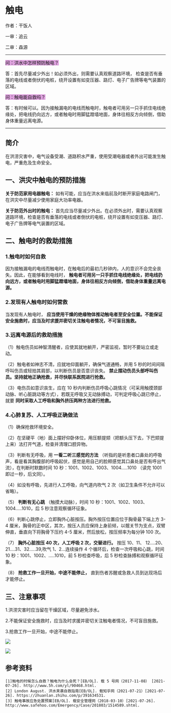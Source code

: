 # 触电

作者：干饭人

一审：追云

二审：森源



---

<font style="background: Plum">问：洪水中怎样预防触电？</font>

答：首先尽量减少外出！如必须外出，则需要认真观察道路环境， 检查是否有垂落的电线或者倒伏的电桩，绕开设置有如变压器、路灯、电子广告牌等电气装置的区域。

<font style="background: Plum">问：触电能自救吗？</font>

答：有时候可以。因为接触漏电的电线而触电时，触电者可用另一只手抓住电线绝缘处，把电线扔向远方，或者触电时用脚猛蹬墙地面，身体往相反方向倾倒，借助身体重量远离电源。

---

## 简介

在洪涝灾害中，电气设备受潮、道路积水严重，使用受潮电器或者外出可能发生触电，严重危及生命安全。

## 一、洪灾中触电的预防措施

 **关于防范家用电器触电：** 如有可能，应当在洪水来临前及时断开家庭电路闸门，在洪灾中尽量减少使用家庭大功率电器。

 **关于防范外出时的触电：** 首先应当尽量减少外出。在必须外出时，需要认真观察道路环境，检查是否有垂落的电线或者倒伏的电桩，绕开设置有如变压器、路灯、电子广告牌等电气装置的区域。

## 二、触电时的救助措施

### 1.触电时如何自救

因为接触漏电的电线而触电时，在触电后的最初几秒钟内，人的意识不会完全丧失。因此，在能够看到电线时， **触电者可用另一只手抓住电线绝缘处，把电线扔向远方，或者触电时用脚猛蹬墙地面，身体往相反方向倾倒，借助身体重量远离电源。**

### 2.发现有人触电时如何营救

当发现有人触电时， **应当使用干燥的绝缘物体推动触电者至安全位置。不能保证安全施救时，应当及时求援并密切关注触电者情况，不可盲目施救。** 

### 3.远离电源后的救助措施

（1）触电伤员如神智清醒者，应使其就地躺开，严密监视，暂时不要站立或走动。

（2）触电者如神志不清，应就地仰面躺开，确保气道通畅，并用 5 秒的时间间隔呼叫伤员或轻拍其肩部，以判断伤员是否意识丧失。 **禁止摆动伤员头部呼叫伤员。坚持就地正确抢救，并尽快联系医院进行抢救。**

（3）电伤员如意识丧生，应在 10 秒内判断伤员呼吸心跳情况（可采用触摸颈部动脉、听心脏跳动等方式），若既无呼吸又无动脉搏动，可判定呼吸心跳已停止，就要 **同时采取人工呼吸和胸外挤压两种方法进行抢救。** 

### 4.心肺复苏、人工呼吸正确做法

（1）确保抢救环境安全。

（2）在坚硬平（地）面上摆好仰卧体位，用压额提颏（把额头压下去，下巴颏提上来）法打开气道，检查并清理口腔异物。

（3）判断有无呼吸，用 **一看二听三感觉的方法** （听指的是听患者口鼻处的呼吸声，看是看其胸腹部的呼吸起伏，感觉是用自己的脸颊感觉其口鼻处是否有呼出气流），在判断时默数时间 10 秒：1001、1002、1003、1004…..1010
（读完 1001 即过一秒，后文同）。

（4）如没有呼吸，先进行人工呼吸，向气道内吹气 2 次（如卫生条件不允许可以省略）。

（5） **判断有无心跳** （触摸大动脉），时间 10 秒：1001、1002、1003、1004…..1010，后 5 秒注意观察循环征象。

（6）判断心跳停止，立即胸外心脏按压。胸外按压位置应位于胸骨最下端上方 3-4 厘米，胸骨的正中区，其次，按压人员应保持上身前倾，以髋关节为支点，双臂伸直，垂直向下将胸骨下压约 4-5 厘米，然后放松，按压频率为每分钟 100 次。

（7） **胸外心脏按压 40 次，人工呼吸 2 次，交替进行。** 按压 10、11、
12….20、21….31、32…..39,吹气 1、2…连续操作 4 个循环后，检查一次呼吸和心跳，时间 10 秒：1001、1002、…..1010，前 5 秒检查呼吸，后 5 秒检查脉搏和观察循环征象。

（8） **抢救工作一旦开始，中途不能停止，** 直到伤者苏醒或急救人员到达现场后才能停止。

## 三、注意事项

1.洪涝灾害时应当留在干燥区域，尽量避免涉水。

2.不能保证安全施救时，应当及时求援并密切关注触电者情况，不可盲目施救。

3.抢救工作一旦开始，中途不能停止。

![](..\pics\23-01.png)

![](..\pics\23.jpg)

##  参考资料

 ```
[1]触电的时候怎么自救？触电为什么会死？[EB/OL]. 载 5 号网（2017-11-08） [2021-07-26]. http://www.5h.com/yl/90468.html. 
[2] London August. 洪水来袭自救指南[EB/OL]. 载知乎网（2021-07-21）[2021-07- 26]. https://zhuanlan.zhihu.com/p/391634531. 
[3] 触电事故应急处置预案[EB/OL]. 载安全管理网（2018-03-10）[2021-07-26]. http://www.safehoo.com/Emergency/Case/201803/1514589.shtml. 
 ```